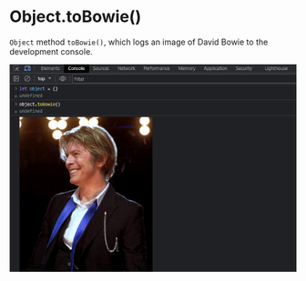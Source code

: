 # Object.toBowie()

`Object` method `toBowie()`, which logs an image of David Bowie to the development console.



![Example](bowie.png)
